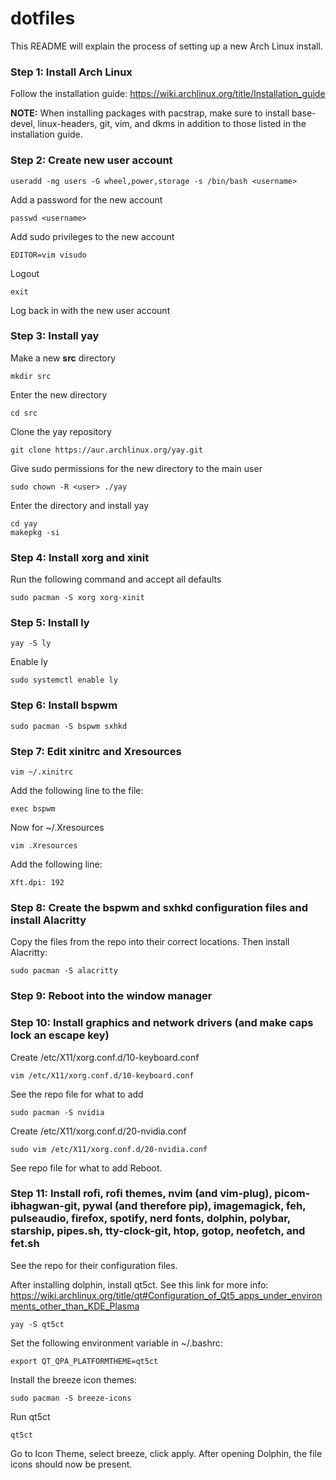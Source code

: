 # dotfiles
This README will explain the process of setting up a new Arch Linux install.

### Step 1: Install Arch Linux
Follow the installation guide: https://wiki.archlinux.org/title/Installation_guide

**NOTE:** When installing packages with pacstrap, make sure to install base-devel, linux-headers, git, vim, and dkms in addition to those listed in the installation guide.
### Step 2: Create new user account
```
useradd -mg users -G wheel,power,storage -s /bin/bash <username>
```
Add a password for the new account
```
passwd <username>
```
Add sudo privileges to the new account
```
EDITOR=vim visudo
```
Logout
```
exit
```
Log back in with the new user account
### Step 3: Install yay
Make a new **src** directory
```
mkdir src
```
Enter the new directory
```
cd src
```
Clone the yay repository
```
git clone https://aur.archlinux.org/yay.git
```
Give sudo permissions for the new directory to the main user
```
sudo chown -R <user> ./yay
```
Enter the directory and install yay
```
cd yay
makepkg -si
```
### Step 4: Install xorg and xinit
Run the following command and accept all defaults
```
sudo pacman -S xorg xorg-xinit
```
### Step 5: Install ly
```
yay -S ly
```
Enable ly
```
sudo systemctl enable ly
```
### Step 6: Install bspwm
```
sudo pacman -S bspwm sxhkd
```
### Step 7: Edit xinitrc and Xresources
```
vim ~/.xinitrc
```
Add the following line to the file:
```
exec bspwm
```
Now for ~/.Xresources
```
vim .Xresources
```
Add the following line:
```
Xft.dpi: 192
```
### Step 8: Create the bspwm and sxhkd configuration files and install Alacritty
Copy the files from the repo into their correct locations. Then install Alacritty:
```
sudo pacman -S alacritty
```
### Step 9: Reboot into the window manager
### Step 10: Install graphics and network drivers (and make caps lock an escape key)
Create /etc/X11/xorg.conf.d/10-keyboard.conf
```
vim /etc/X11/xorg.conf.d/10-keyboard.conf
```
See the repo file for what to add
```
sudo pacman -S nvidia
```
Create /etc/X11/xorg.conf.d/20-nvidia.conf
```
sudo vim /etc/X11/xorg.conf.d/20-nvidia.conf
```
See repo file for what to add
Reboot.

### Step 11: Install rofi, rofi themes, nvim (and vim-plug), picom-ibhagwan-git, pywal (and therefore pip), imagemagick, feh, pulseaudio, firefox, spotify, nerd fonts, dolphin, polybar, starship, pipes.sh, tty-clock-git, htop, gotop, neofetch, and fet.sh

See the repo for their configuration files.

After installing dolphin, install qt5ct. See this link for more info: https://wiki.archlinux.org/title/qt#Configuration_of_Qt5_apps_under_environments_other_than_KDE_Plasma
```
yay -S qt5ct
```
Set the following environment variable in ~/.bashrc:
```
export QT_QPA_PLATFORMTHEME=qt5ct
```
Install the breeze icon themes:
```
sudo pacman -S breeze-icons
```
Run qt5ct
```
qt5ct
```
Go to Icon Theme, select breeze, click apply. After opening Dolphin, the file icons should now be present.
